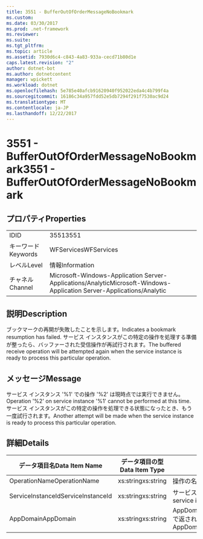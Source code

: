 ```yaml
---
title: 3551 - BufferOutOfOrderMessageNoBookmark
ms.custom: 
ms.date: 03/30/2017
ms.prod: .net-framework
ms.reviewer: 
ms.suite: 
ms.tgt_pltfrm: 
ms.topic: article
ms.assetid: 7930d6c4-c843-4a83-933a-cecd71b80d1e
caps.latest.revision: "2"
author: dotnet-bot
ms.author: dotnetcontent
manager: wpickett
ms.workload: dotnet
ms.openlocfilehash: 5e785e40afcb91620940f952022eda4c4b799f4a
ms.sourcegitcommit: 16186c34a957fdd52e5db7294f291f7530ac9d24
ms.translationtype: MT
ms.contentlocale: ja-JP
ms.lasthandoff: 12/22/2017
---
```

# <a name="3551---bufferoutofordermessagenobookmark"></a><span data-ttu-id="7d930-102">3551 - BufferOutOfOrderMessageNoBookmark</span><span class="sxs-lookup"><span data-stu-id="7d930-102">3551 - BufferOutOfOrderMessageNoBookmark</span></span>
## <a name="properties"></a><span data-ttu-id="7d930-103">プロパティ</span><span class="sxs-lookup"><span data-stu-id="7d930-103">Properties</span></span>  
  
|||  
|-|-|  
|<span data-ttu-id="7d930-104">ID</span><span class="sxs-lookup"><span data-stu-id="7d930-104">ID</span></span>|<span data-ttu-id="7d930-105">3551</span><span class="sxs-lookup"><span data-stu-id="7d930-105">3551</span></span>|  
|<span data-ttu-id="7d930-106">キーワード</span><span class="sxs-lookup"><span data-stu-id="7d930-106">Keywords</span></span>|<span data-ttu-id="7d930-107">WFServices</span><span class="sxs-lookup"><span data-stu-id="7d930-107">WFServices</span></span>|  
|<span data-ttu-id="7d930-108">レベル</span><span class="sxs-lookup"><span data-stu-id="7d930-108">Level</span></span>|<span data-ttu-id="7d930-109">情報</span><span class="sxs-lookup"><span data-stu-id="7d930-109">Information</span></span>|  
|<span data-ttu-id="7d930-110">チャネル</span><span class="sxs-lookup"><span data-stu-id="7d930-110">Channel</span></span>|<span data-ttu-id="7d930-111">Microsoft-Windows-Application Server-Applications/Analytic</span><span class="sxs-lookup"><span data-stu-id="7d930-111">Microsoft-Windows-Application Server-Applications/Analytic</span></span>|  
  
## <a name="description"></a><span data-ttu-id="7d930-112">説明</span><span class="sxs-lookup"><span data-stu-id="7d930-112">Description</span></span>  
 <span data-ttu-id="7d930-113">ブックマークの再開が失敗したことを示します。</span><span class="sxs-lookup"><span data-stu-id="7d930-113">Indicates a bookmark resumption has failed.</span></span> <span data-ttu-id="7d930-114">サービス インスタンスがこの特定の操作を処理する準備が整ったら、バッファーされた受信操作が再試行されます。</span><span class="sxs-lookup"><span data-stu-id="7d930-114">The buffered receive operation will be attempted again when the service instance is ready to process this particular operation.</span></span>  
  
## <a name="message"></a><span data-ttu-id="7d930-115">メッセージ</span><span class="sxs-lookup"><span data-stu-id="7d930-115">Message</span></span>  
 <span data-ttu-id="7d930-116">サービス インスタンス '%1' での操作 '%2' は現時点では実行できません。</span><span class="sxs-lookup"><span data-stu-id="7d930-116">Operation '%2' on service instance '%1' cannot be performed at this time.</span></span> <span data-ttu-id="7d930-117">サービス インスタンスがこの特定の操作を処理できる状態になったとき、もう一度試行されます。</span><span class="sxs-lookup"><span data-stu-id="7d930-117">Another attempt will be made when the service instance is ready to process this particular operation.</span></span>  
  
## <a name="details"></a><span data-ttu-id="7d930-118">詳細</span><span class="sxs-lookup"><span data-stu-id="7d930-118">Details</span></span>  
  
|<span data-ttu-id="7d930-119">データ項目名</span><span class="sxs-lookup"><span data-stu-id="7d930-119">Data Item Name</span></span>|<span data-ttu-id="7d930-120">データ項目の型</span><span class="sxs-lookup"><span data-stu-id="7d930-120">Data Item Type</span></span>|<span data-ttu-id="7d930-121">説明</span><span class="sxs-lookup"><span data-stu-id="7d930-121">Description</span></span>|  
|--------------------|--------------------|-----------------|  
|<span data-ttu-id="7d930-122">OperationName</span><span class="sxs-lookup"><span data-stu-id="7d930-122">OperationName</span></span>|<span data-ttu-id="7d930-123">xs:string</span><span class="sxs-lookup"><span data-stu-id="7d930-123">xs:string</span></span>|<span data-ttu-id="7d930-124">操作の名前。</span><span class="sxs-lookup"><span data-stu-id="7d930-124">The name of the operation.</span></span>|  
|<span data-ttu-id="7d930-125">ServiceInstanceId</span><span class="sxs-lookup"><span data-stu-id="7d930-125">ServiceInstanceId</span></span>|<span data-ttu-id="7d930-126">xs:string</span><span class="sxs-lookup"><span data-stu-id="7d930-126">xs:string</span></span>|<span data-ttu-id="7d930-127">サービス インスタンスの ID。</span><span class="sxs-lookup"><span data-stu-id="7d930-127">The id of the service instance.</span></span>|  
|<span data-ttu-id="7d930-128">AppDomain</span><span class="sxs-lookup"><span data-stu-id="7d930-128">AppDomain</span></span>|<span data-ttu-id="7d930-129">xs:string</span><span class="sxs-lookup"><span data-stu-id="7d930-129">xs:string</span></span>|<span data-ttu-id="7d930-130">AppDomain.CurrentDomain.FriendlyName で返される文字列。</span><span class="sxs-lookup"><span data-stu-id="7d930-130">The string returned by AppDomain.CurrentDomain.FriendlyName.</span></span>|

